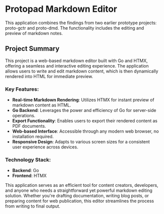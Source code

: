 # Protopad Markdown Editor
This application combines the findings from two earlier prototype projects: proto-gctr and proto-dmd. The functionality includes the editing and preview of markdown notes.

## Project Summary

This project is a web-based markdown editor built with Go and HTMX, offering a seamless and interactive editing experience. The application allows users to write and edit markdown content, which is then dynamically rendered into HTML for immediate preview. 

### Key Features:

- **Real-time Markdown Rendering**: Utilizes HTMX for instant preview of markdown content as HTML.
- **Go Backend**: Leverages the power and efficiency of Go for server-side operations.
- **Export Functionality**: Enables users to export their rendered content as PDF documents.
- **Web-based Interface**: Accessible through any modern web browser, no installation required.
- **Responsive Design**: Adapts to various screen sizes for a consistent user experience across devices.

### Technology Stack:

- **Backend**: Go
- **Frontend**: HTMX

This application serves as an efficient tool for content creators, developers, and anyone who needs a straightforward yet powerful markdown editing solution. Whether you're drafting documentation, writing blog posts, or preparing content for web publication, this editor streamlines the process from writing to final output.
